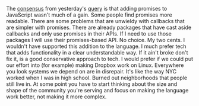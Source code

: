 The <a href="https://github.com/scripting/Scripting-News/issues/177">consensus</a> from yesterday's <a href="http://scripting.com/2020/06/14/144017.html?title=javascriptPromisesVsCallbacks">query</a> is that adding promises to JavaScript wasn't much of a gain. Some people find promises more readable. There are some problems that are unwieldy with callbacks that are simpler with promises. There are already packages that have cast aside callbacks and only use promises in their APIs. If I need to use those packages I will use their promises-based API. No choice. My two cents. I wouldn't have supported this addition to the language. I much prefer tech that adds functionality in a clear understandable way. If it ain't broke don't fix it, is a good conservative approach to tech. I would prefer if we could put our effort into (for example) making Dropbox work on Linux. Everywhere you look systems we depend on are in disrepair. It's like the way NYC worked when I was in high school. Burned out neighborhoods that people still live in. At some point you have to start thinking about the size and shape of the community you're serving and focus on making the language work better, not making it more complex.
